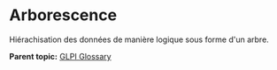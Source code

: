 Arborescence
============

Hiérachisation des données de manière logique sous forme d'un arbre.

**Parent topic:** [GLPI Glossary](../../glpi/glossary.html)
